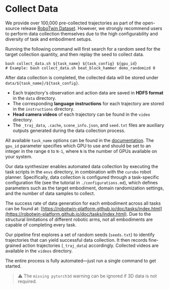 # Collect Data

We provide over 100,000 pre-collected trajectories as part of the open-source release [RoboTwin Dataset](https://huggingface.co/datasets/TianxingChen/RoboTwin2.0/tree/main/dataset).
However, we strongly recommend users to perform data collection themselves due to the high configurability and diversity of task and embodiment setups.

Running the following command will first search for a random seed for the target collection quantity, and then replay the seed to collect data.

```
bash collect_data.sh ${task_name} ${task_config} ${gpu_id}
# Example: bash collect_data.sh beat_block_hammer demo_randomizd 0
```

After data collection is completed, the collected data will be stored under `data/${task_name}/${task_config}`.

* Each trajectory's observation and action data are saved in **HDF5 format** in the `data` directory.
* The corresponding **language instructions** for each trajectory are stored in the `instructions` directory.
* **Head camera videos** of each trajectory can be found in the `video` directory.
* The `_traj_data`, `.cache`, `scene_info.json`, and `seed.txt` files are auxiliary outputs generated during the data collection process.


All available `task_name` options can be found in the [documentation](https://robotwin-platform.github.io/doc/tasks/index.html).
The `gpu_id` parameter specifies which GPU to use and should be set to an integer in the range `0` to `N-1`, where `N` is the number of GPUs available on your system.

Our data synthesizer enables automated data collection by executing the task scripts in the `envs` directory, in combination with the `curobo` robot planner. Specifically, data collection is configured through a task-specific configuration file (see the tutorial in `./configurations.md`), which defines parameters such as the target embodiment, domain randomization settings, and the number of data samples to collect.

The success rate of data generation for each embodiment across all tasks can be found at: [https://robotwin-platform.github.io/doc/tasks/index.html](https://robotwin-platform.github.io/doc/tasks/index.html). Due to the structural limitations of different robotic arms, not all embodiments are capable of completing every task.

Our pipeline first explores a set of random seeds (`seeds.txt`) to identify trajectories that can yield successful data collection. It then records fine-grained action trajectories (`_traj_data`) accordingly. Collected videos are available in the `videos` directory.

The entire process is fully automated—just run a single command to get started.

> ⚠️ The `missing pytorch3d` warning can be ignored if 3D data is not required.

